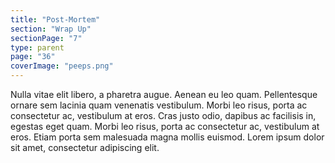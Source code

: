 ```yaml
---
title: "Post-Mortem"
section: "Wrap Up"
sectionPage: "7"
type: parent
page: "36"
coverImage: "peeps.png"
---
```


Nulla vitae elit libero, a pharetra augue. Aenean eu leo quam. Pellentesque ornare sem lacinia quam venenatis vestibulum. Morbi leo risus, porta ac consectetur ac, vestibulum at eros. Cras justo odio, dapibus ac facilisis in, egestas eget quam. Morbi leo risus, porta ac consectetur ac, vestibulum at eros. Etiam porta sem malesuada magna mollis euismod. Lorem ipsum dolor sit amet, consectetur adipiscing elit.
